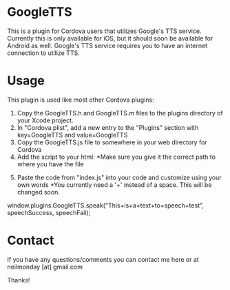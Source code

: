 GoogleTTS
==========

This is a plugin for Cordova users that utilizes Google's TTS service. Currently this is only available for iOS, but it should soon be available for Android as well. Google's TTS service requires you to have an internet connection to utilize TTS.

Usage
==========

This plugin is used like most other Cordova plugins:

1) Copy the GoogleTTS.h and GoogleTTS.m files to the plugins directory of your Xcode project.
2) In "Cordova.plist", add a new entry to the "Plugins" section with key=GoogleTTS and value=GoogleTTS
3) Copy the GoogleTTS.js file to somewhere in your web directory for Cordova
4) Add the script to your html:
*Make sure you give it the correct path to where you have the file

<script src="../libs/GoogleTTS.js"></script>

5) Paste the code from "index.js" into your code and customize using your own words
*You currently need a '+' instead of a space. This will be changed soon.

window.plugins.GoogleTTS.speak("This+is+a+text+to+speech+test", speechSuccess, speechFail);

Contact
==========

If you have any questions/comments you can contact me here or at neilmonday [at] gmail.com

Thanks!
